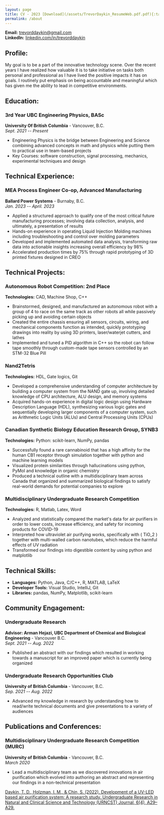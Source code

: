 ```yaml
---
layout: page
title: CV - 2023 [Download](/assets/TrevorDaykin_ResumeWeb.pdf.pdf){:target="_blank"}
permalink: /about
---
```


**Email:** [trevorddaykin@gmail.com](mailto:trevorddaykin@gmail.com)  
**LinkedIn:** [linkedin.com/in/trevorddaykin](https://linkedin.com/in/trevorddaykin)

## Profile:

My goal is to be a part of the innovative technology scene. Over the recent years I have realized how valuable it is to take initiative on tasks both personal and professional as I have lived the positive impacts it has on goals. I routinely put emphasis on being accountable and meaningful which has given me the ability to lead in competitive environments.

## Education:

### 3rd Year UBC Engineering Physics, BASc
**University Of British Columbia** - Vancouver, B.C.  
*Sept. 2021 -- Present*  
- Engineering Physics is the bridge between Engineering and Science combining advanced concepts in math and physics while putting them to practical use in team-based projects
- Key Courses: software construction, signal processing, mechanics, experimental techniques and design

## Technical Experience:

### MEA Process Engineer Co-op, Advanced Manufacturing
**Ballard Power Systems** - Burnaby, B.C.  
*Jan. 2023 -- April. 2023*  
- Applied a structured approach to qualify one of the most critical future manufacturing processes; involving data collection, analysis, and ultimately, a presentation of results
- Hands-on experience in operating Liquid Injection Molding machines including troubleshooting and control over molding parameters
- Developed and implemented automated data analysis, transforming raw data into actionable insights increasing overall efficiency by 98%
- Accelerated production times by 75% through rapid prototyping of 3D printed fixtures designed in CREO

## Technical Projects:

### Autonomous Robot Competition: 2nd Place
**Technologies:** CAD, Machine Shop, C++  
- Brainstormed, designed, and manufactured an autonomous robot with a group of 4 to race on the same track as other robots all while passively picking up and avoiding certain objects
- Created the entire chassis ensuring all sensors, circuits, wiring, and mechanical components function as intended, quickly prototyping drawings into reality by using 3D printers, laser/waterjet cutters, and lathes
- Implemented and tuned a PID algorithm in C++ so the robot can follow tape smoothly through custom-made tape sensors controlled by an STM-32 Blue Pill

### Nand2Tetris
**Technologies:** HDL, Gate logics, Git  
- Developed a comprehensive understanding of computer architecture by building a computer system from the NAND gate up, involving detailed knowledge of CPU architecture, ALU design, and memory systems
- Acquired hands-on experience in digital logic design using Hardware Description Language (HDL), synthesizing various logic gates and sequentially developing larger components of a computer system, such as Arithmetic Logic Units (ALUs) and Central Processing Units (CPUs)

### Canadian Synthetic Biology Education Research Group, SYNB3
**Technologies:** Python: scikit-learn, NumPy, pandas  
- Successfully found a rare cannabinoid that has a high affinity for the human CB1 receptor through simulation together with python and machine learning models
- Visualized protein similarities through hallucinations using python, PyMol and knowledge in organic chemistry
- Produced a technical outline with a multidisciplinary team across Canada that organized and summarized biological findings to satisfy real-world demands for potential companies to explore

### Multidisciplinary Undergraduate Research Competition
**Technologies:** R, Matlab, Latex, Word  
- Analyzed and statistically compared the market's data for air purifiers in order to lower costs, increase efficiency, and safety for incoming products for COVID-19
- Interpreted how ultraviolet air purifying works, specifically with \( TiO_2 \) together with multi-walled carbon nanotubes, which reduce the harmful effects of UV radiation
- Transformed our findings into digestible content by using python and matplotlib

## Technical Skills:

- **Languages:** Python, Java, C/C++, R, MATLAB, LaTeX
- **Developer Tools:** Visual Studio, IntelliJ, Git
- **Libraries:** pandas, NumPy, Matplotlib, scikit-learn

## Community Engagement:

### Undergraduate Research
**Advisor: Arman Hejazi, UBC Department of Chemical and Biological Engineering** - Vancouver B.C.  
*Sept. 2021 -- Aug. 2022*  
- Published an abstract with our findings which resulted in working towards a manuscript for an improved paper which is currently being organized

### Undergraduate Research Opportunities Club
**University of British Columbia** - Vancouver, B.C.  
*Sep. 2021 -- Aug. 2022*
- Advanced my knowledge in research by understanding how to read/write technical documents and give presentations
to a variety of audiences

## Publications and Conferences:

### Multidisciplinary Undergraduate Research Competition (MURC)
**University of British Columbia** - Vancouver, B.C.  
*March 2020*  

- Lead a multidisciplinary team as we discovered innovations in air purification which evolved into authoring an abstract and representing our findings in a non-technical presentation

[Daykin, T. D., Holzman, I. M., & Chin, S. (2022). Development of a UV-LED based air purification system: A research study. Undergraduate Research in Natural and Clinical Science and Technology (URNCST) Journal, 6(4), A29–A29.](https://doi.org/10.26685/urncst.375)

